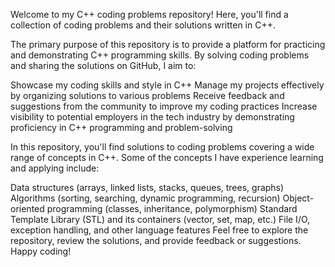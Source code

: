 Welcome to my C++ coding problems repository! Here, you'll find a collection of coding problems and their solutions written in C++.

The primary purpose of this repository is to provide a platform for practicing and demonstrating C++ programming skills. By solving coding problems and sharing the solutions on GitHub, I aim to:

Showcase my coding skills and style in C++
Manage my projects effectively by organizing solutions to various problems
Receive feedback and suggestions from the community to improve my coding practices
Increase visibility to potential employers in the tech industry by demonstrating proficiency in C++ programming and problem-solving

In this repository, you'll find solutions to coding problems covering a wide range of concepts in C++. Some of the concepts I have experience learning and applying include:

Data structures (arrays, linked lists, stacks, queues, trees, graphs)
Algorithms (sorting, searching, dynamic programming, recursion)
Object-oriented programming (classes, inheritance, polymorphism)
Standard Template Library (STL) and its containers (vector, set, map, etc.)
File I/O, exception handling, and other language features
Feel free to explore the repository, review the solutions, and provide feedback or suggestions. Happy coding!
